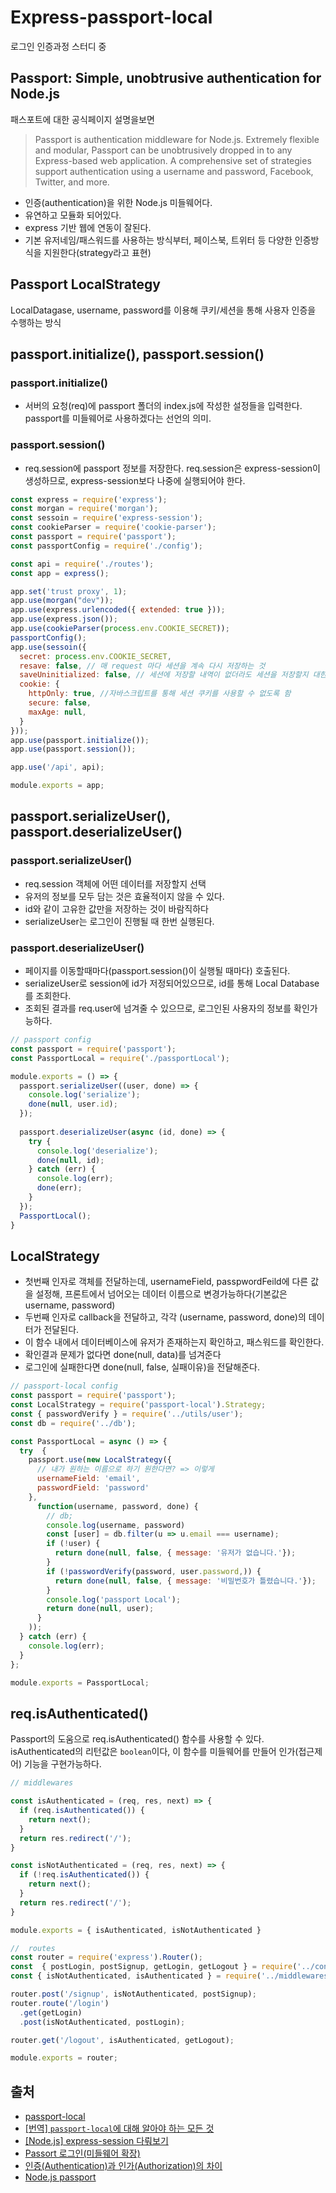 # Express-passport-local

로그인 인증과정 스터디 중

## Passport: Simple, unobtrusive authentication for Node.js

패스포트에 대한 공식페이지 설명을보면

>Passport is authentication middleware for Node.js. Extremely flexible and modular, Passport can be unobtrusively dropped in to any Express-based web application. A comprehensive set of strategies support authentication using a username and password, Facebook, Twitter, and more.

- 인증(authentication)을 위한 Node.js 미들웨어다.
- 유연하고 모듈화 되어있다.
- express 기반 웹에 연동이 잘된다.
- 기본 유저네임/패스워드를 사용하는 방식부터, 페이스북, 트위터 등 다양한 인증방식을 지원한다(strategy라고 표현)

## Passport LocalStrategy

LocalDatagase, username, password를 이용해 쿠키/세션을 통해 사용자 인증을 수행하는 방식

## passport.initialize(), passport.session()

### passport.initialize()
- 서버의 요청(req)에 passport  폴더의 index.js에 작성한 설정들을 입력한다. passport를 미들웨어로 사용하겠다는 선언의 의미.

### passport.session()

- req.session에 passport 정보를 저장한다. req.session은 express-session이 생성하므로, express-session보다 나중에 실행되어야 한다.

```js
const express = require('express');
const morgan = require('morgan');
const sessoin = require('express-session');
const cookieParser = require('cookie-parser');
const passport = require('passport');
const passportConfig = require('./config');

const api = require('./routes');
const app = express();

app.set('trust proxy', 1);
app.use(morgan("dev"));
app.use(express.urlencoded({ extended: true }));
app.use(express.json());
app.use(cookieParser(process.env.COOKIE_SECRET));
passportConfig();
app.use(sessoin({
  secret: process.env.COOKIE_SECRET,
  resave: false, // 매 request 마다 세션을 계속 다시 저장하는 것
  saveUninitialized: false, // 세션에 저장할 내역이 없더라도 세션을 저장할지 대한 설정 (보통 방문자를 추적할 때 사용된다.)
  cookie: {
    httpOnly: true, //자바스크립트를 통해 세션 쿠키를 사용할 수 없도록 함
    secure: false,
    maxAge: null,
  }
}));
app.use(passport.initialize());
app.use(passport.session());

app.use('/api', api);

module.exports = app;
```

## passport.serializeUser(), passport.deserializeUser()

### passport.serializeUser()

- req.session 객체에 어떤 데이터를 저장할지 선택
- 유저의 정보를 모두 담는 것은 효율적이지 않을 수 있다.
- id와 같이 고유한 값만을 저장하는 것이 바람직하다
- serializeUser는 로그인이 진행될 때 한번 실행된다.

### passport.deserializeUser()

- 페이지를 이동할때마다(passport.session()이 실행될 때마다) 호출된다.
- serializeUser로 session에 id가 저정되어있으므로, id를 통해 Local Database를 조회한다.
- 조회된 결과를 req.user에 넘겨줄 수  있으므로, 로그인된 사용자의 정보를 확인가능하다.

```js
// passport config
const passport = require('passport');
const PassportLocal = require('./passportLocal');

module.exports = () => {
  passport.serializeUser((user, done) => {
    console.log('serialize');
    done(null, user.id);
  });
  
  passport.deserializeUser(async (id, done) => {
    try {
      console.log('deserialize');
      done(null, id);
    } catch (err) {
      console.log(err);
      done(err);
    }
  });
  PassportLocal();
}
```

## LocalStrategy

- 첫번째 인자로 객체를 전달하는데, usernameField, passpwordFeild에 다른 값을 설정해, 프론트에서 넘어오는 데이터 이름으로 변경가능하다(기본값은 username, password)
- 두번째 인자로 callback을 전달하고, 각각 (username, password, done)의 데이터가 전달된다.
- 이 함수 내에서 데이터베이스에 유저가 존재하는지 확인하고, 패스워드를 확인한다.
- 확인결과 문제가 없다면 done(null, data)를 넘겨준다
- 로그인에 실패한다면 done(null, false, 실패이유)을 전달해준다.

```js
// passport-local config
const passport = require('passport');
const LocalStrategy = require('passport-local').Strategy;
const { passwordVerify } = require('../utils/user');
const db = require('../db');

const PassportLocal = async () => {
  try  {
    passport.use(new LocalStrategy({
      // 내가 원하는 이름으로 하기 원한다면? => 이렇게
      usernameField: 'email',
      passwordField: 'password'
    },
      function(username, password, done) {
        // db;
        console.log(username, password)
        const [user] = db.filter(u => u.email === username);
        if (!user) {
          return done(null, false, { message: '유저가 없습니다.'});
        }
        if (!passwordVerify(password, user.password,)) {
          return done(null, false, { message: '비밀번호가 틀렸습니다.'});
        }
        console.log('passport Local');
        return done(null, user);
      }
    ));
  } catch (err) {
    console.log(err);
  }
};

module.exports = PassportLocal;
```

## req.isAuthenticated()

Passport의 도움으로 req.isAuthenticated() 함수를 사용할  수 있다. isAuthenticated의 리턴값은 `boolean`이다, 이 함수를 미들웨어를 만들어 인가(접근제어) 기능을 구현가능하다.

```js
// middlewares

const isAuthenticated = (req, res, next) => {
  if (req.isAuthenticated()) {
    return next();
  }
  return res.redirect('/');
}

const isNotAuthenticated = (req, res, next) => {
  if (!req.isAuthenticated()) {
    return next();
  }
  return res.redirect('/');
}

module.exports = { isAuthenticated, isNotAuthenticated }
```

```js
//  routes
const router = require('express').Router();
const  { postLogin, postSignup, getLogin, getLogout } = require('../controller/user.ctrl');
const { isNotAuthenticated, isAuthenticated } = require('../middlewares/user');

router.post('/signup', isNotAuthenticated, postSignup);
router.route('/login')
  .get(getLogin)
  .post(isNotAuthenticated, postLogin);

router.get('/logout', isAuthenticated, getLogout);

module.exports = router;
```

## 출처

- [passport-local](http://www.passportjs.org/packages/passport-local/)
- [[번역] `passport-local`에 대해 알아야 하는 모든 것](https://velog.io/@jakeseo_me/%EB%B2%88%EC%97%AD-passport-local%EC%97%90-%EB%8C%80%ED%95%B4-%EC%95%8C%EC%95%84%EC%95%BC-%ED%95%98%EB%8A%94-%EB%AA%A8%EB%93%A0-%EA%B2%83)
- [[Node.js] express-session 다뤄보기](https://dev-dain.tistory.com/68)
- [Passort 로그인(미들웨어 확장)](https://velog.io/@0viii0viii/Passport-JS)
- [인증(Authentication)과 인가(Authorization)의 차이](https://velog.io/@taeha7b/authentication-jwt-bcrypt-authorization)
- [Node.js passport](https://medium.com/@vdongbin/node-js-passport-%EC%82%AC%EC%9A%A9%ED%95%98%EA%B8%B0-33e2eab2389b)
